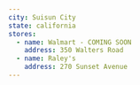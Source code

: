 ```yaml
---
city: Suisun City
state: california
stores:
  - name: Walmart - COMING SOON
    address: 350 Walters Road
  - name: Raley's
    address: 270 Sunset Avenue
---
```

